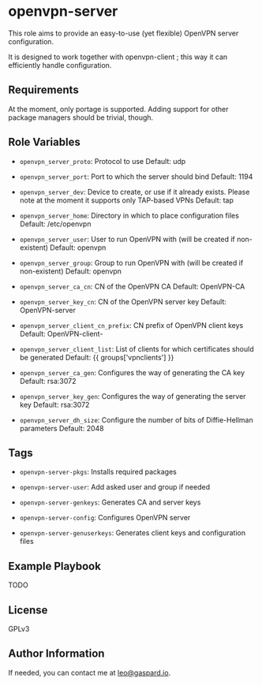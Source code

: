 openvpn-server
==============

This role aims to provide an easy-to-use (yet flexible) OpenVPN server configuration.

It is designed to work together with openvpn-client ; this way it can efficiently handle configuration.

Requirements
------------

At the moment, only portage is supported. Adding support for other package managers should be trivial, though.

Role Variables
--------------

* `openvpn_server_proto`: Protocol to use
Default: udp

* `openvpn_server_port`: Port to which the server should bind
Default: 1194

* `openvpn_server_dev`: Device to create, or use if it already exists. Please note at the moment it supports only TAP-based VPNs
Default: tap

* `openvpn_server_home`: Directory in which to place configuration files
Default: /etc/openvpn

* `openvpn_server_user`: User to run OpenVPN with (will be created if non-existent)
Default: openvpn

* `openvpn_server_group`: Group to run OpenVPN with (will be created if non-existent)
Default: openvpn

* `openvpn_server_ca_cn`: CN of the OpenVPN CA
Default: OpenVPN-CA

* `openvpn_server_key_cn`: CN of the OpenVPN server key
Default: OpenVPN-server

* `openvpn_server_client_cn_prefix`: CN prefix of OpenVPN client keys
Default: OpenVPN-client-

* `openvpn_server_client_list`: List of clients for which certificates should be generated
Default: {{ groups['vpnclients'] }}

* `openvpn_server_ca_gen`: Configures the way of generating the CA key
Default: rsa:3072

* `openvpn_server_key_gen`: Configures the way of generating the server key
Default: rsa:3072

* `openvpn_server_dh_size`: Configure the number of bits of Diffie-Hellman parameters
Default: 2048

Tags
----

* `openvpn-server-pkgs`: Installs required packages

* `openvpn-server-user`: Add asked user and group if needed

* `openvpn-server-genkeys`: Generates CA and server keys

* `openvpn-server-config`: Configures OpenVPN server

* `openvpn-server-genuserkeys`: Generates client keys and configuration files

Example Playbook
----------------

TODO

License
-------

GPLv3

Author Information
------------------

If needed, you can contact me at <leo@gaspard.io>.
